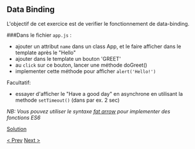 ## Data Binding

L'objectif de cet exercice est de verifier le fonctionnement de data-binding.

###Dans le fichier `app.js` :

- ajouter un attribut `name` dans un class App, et le faire afficher dans le template après le "Hello"
- ajouter dans le template un bouton 'GREET'
- au `click` sur ce bouton, lancer une méthode doGreet()
- implementer cette méthode pour afficher `alert('Hello!')`

Facultatif: 

- essayer d'afficher le "Have a good day" en asynchrone en utilisant la methode `setTimeout()` (dans par ex. 2 sec)
  
_NB: Vous pouvez utiliser le syntaxe [fat arrow](https://developer.mozilla.org/en-US/docs/Web/JavaScript/Reference/Functions/Arrow_functions) pour implementer des fonctions ES6_

[Solution](data-binding-solution.md)

[< Prev](getting-started.md) [Next >](first-component.md)
